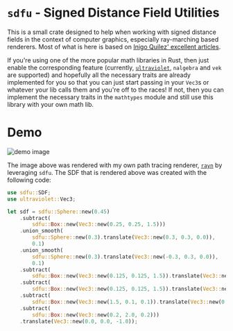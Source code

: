 # `sdfu` - Signed Distance Field Utilities 

This is a small crate designed to help when working with signed distance fields
in the context of computer graphics, especially ray-marching based renderers. Most
of what is here is based on [Inigo Quilez' excellent articles](http://www.iquilezles.org/www/index.htm).

If you're using one of the more popular math libraries in Rust, then just enable the corresponding
feature (currently, [`ultraviolet`](https://github.com/termhn/ultraviolet), `nalgebra` and `vek`
are supported) and hopefully all the necessary traits are already implemented for you so that
you can just start passing in your `Vec3`s or whatever your lib calls them and you're off to the
races! If not, then you can implement the necessary traits in the `mathtypes` module and still use
this library with your own math lib.

# Demo

![demo image](/demo.png?raw=true)

The image above was rendered with my own path tracing renderer, [`rayn`](https://github.com/termhn/rayn)
by leveraging `sdfu`. The SDF that is rendered above was created with the following code:

```rust
use sdfu::SDF;
use ultraviolet::Vec3;

let sdf = sdfu::Sphere::new(0.45)
    .subtract(
        sdfu::Box::new(Vec3::new(0.25, 0.25, 1.5)))
    .union_smooth(
        sdfu::Sphere::new(0.3).translate(Vec3::new(0.3, 0.3, 0.0)),
        0.1)
    .union_smooth(
        sdfu::Sphere::new(0.3).translate(Vec3::new(-0.3, 0.3, 0.0)),
        0.1)
    .subtract(
        sdfu::Box::new(Vec3::new(0.125, 0.125, 1.5)).translate(Vec3::new(-0.3, 0.3, 0.0)))
    .subtract(
        sdfu::Box::new(Vec3::new(0.125, 0.125, 1.5)).translate(Vec3::new(0.3, 0.3, 0.0)))
    .subtract(
        sdfu::Box::new(Vec3::new(1.5, 0.1, 0.1)).translate(Vec3::new(0.0, 0.3, 0.0)))
    .subtract(
        sdfu::Box::new(Vec3::new(0.2, 2.0, 0.2)))
    .translate(Vec3::new(0.0, 0.0, -1.0));
```